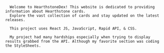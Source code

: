       Welcome to HearthstoneDex! This website is dedicated to providing information about Hearthstone cards.
      Explore the vast collection of cards and stay updated on the latest releases.
      
      This project uses React JS, JavaScript, Rapid API, & CSS.

      My project had many hardships especially when trying to display results grabbed from the API. Although my favorite section was coding the StyleSheets.



